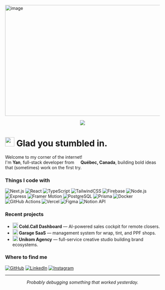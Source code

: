 <img width="820" height="360" alt="image" src="https://github.com/user-attachments/assets/4d281c3d-d529-4a2a-886c-4edc629e0415" /><!-- Banner -->
<p align="center">
  <img 
    src="<img width="820" src="https://github.com/user-attachments/assets/7a7a9c89-a546-4426-830b-dc59b51f8a2f" />
</p>

<h1><img src="https://emojis.slackmojis.com/emojis/images/1531849430/4246/blob-sunglasses.gif?1531849430" width="30"/> Glad you stumbled in.</h1>

<p>Welcome to my corner of the internet!<br>
I'm <b>Yan</b>, full-stack developer from <img src="https://cdn-icons-png.flaticon.com/512/197/197430.png" width="13"/> <b>Québec, Canada</b>, building bold ideas that (sometimes) work on the first try.</p>

<h3>Things I code with</h3>

<p>
  <img alt="Next.js" src="https://img.shields.io/badge/-Next.js-000000?style=flat-square&logo=next.js&logoColor=white" />
  <img alt="React" src="https://img.shields.io/badge/-React-45b8d8?style=flat-square&logo=react&logoColor=white" />
  <img alt="TypeScript" src="https://img.shields.io/badge/-TypeScript-007ACC?style=flat-square&logo=typescript&logoColor=white" />
  <img alt="TailwindCSS" src="https://img.shields.io/badge/-TailwindCSS-38B2AC?style=flat-square&logo=tailwind-css&logoColor=white" />
  <img alt="Firebase" src="https://img.shields.io/badge/-Firebase-FFCA28?style=flat-square&logo=firebase&logoColor=white" />
  <img alt="Node.js" src="https://img.shields.io/badge/-Node.js-43853d?style=flat-square&logo=node.js&logoColor=white" />
  <img alt="Express" src="https://img.shields.io/badge/-Express-000000?style=flat-square&logo=express&logoColor=white" />
  <img alt="Framer Motion" src="https://img.shields.io/badge/-Framer_Motion-EF007A?style=flat-square&logo=framer&logoColor=white" />
  <img alt="PostgreSQL" src="https://img.shields.io/badge/-PostgreSQL-336791?style=flat-square&logo=postgresql&logoColor=white" />
  <img alt="Prisma" src="https://img.shields.io/badge/-Prisma-2D3748?style=flat-square&logo=prisma&logoColor=white" />
  <img alt="Docker" src="https://img.shields.io/badge/-Docker-2496ED?style=flat-square&logo=docker&logoColor=white" />
  <img alt="GitHub Actions" src="https://img.shields.io/badge/-GitHub_Actions-2088FF?style=flat-square&logo=github-actions&logoColor=white" />
  <img alt="Vercel" src="https://img.shields.io/badge/-Vercel-000000?style=flat-square&logo=vercel&logoColor=white" />
  <img alt="Figma" src="https://img.shields.io/badge/-Figma-F24E1E?style=flat-square&logo=figma&logoColor=white" />
  <img alt="Notion API" src="https://img.shields.io/badge/-Notion_API-000000?style=flat-square&logo=notion&logoColor=white" />
</p>

<h3>Recent projects</h3>
<ul>
  <li><b><img src="https://em-content.zobj.net/thumbs/240/apple/354/rocket_1f680.png" width="18" /> Cold.Call Dashboard</b> — AI-powered sales cockpit for remote closers.</li>
  <li><b><img src="https://em-content.zobj.net/thumbs/240/apple/354/gear_2699-fe0f.png" width="18" /> Garage SaaS</b> — management system for wrap, tint, and PPF shops.</li>
  <li><b><img src="https://em-content.zobj.net/thumbs/240/apple/354/globe-showing-americas_1f30e.png" width="18" /> Unikom Agency</b> — full-service creative studio building brand ecosystems.</li>
</ul>

<h3>Where to find me</h3>
<p>
  <a href="https://github.com/tonpoteyan" target="_blank"><img alt="GitHub" src="https://img.shields.io/badge/GitHub-%2312100E.svg?&style=for-the-badge&logo=github&logoColor=white" /></a>
  <a href="https://www.linkedin.com/in/yan-luque" target="_blank"><img alt="LinkedIn" src="https://img.shields.io/badge/LinkedIn-%230077B5.svg?&style=for-the-badge&logo=linkedin&logoColor=white" /></a>
  <a href="https://www.instagram.com/unikom.ca" target="_blank"><img alt="Instagram" src="https://img.shields.io/badge/Instagram-%23E4405F.svg?&style=for-the-badge&logo=instagram&logoColor=white" /></a>
</p>

<hr/>
<p align="center"><i>Probably debugging something that worked yesterday.</i></p>
